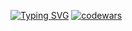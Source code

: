 [![Typing SVG](https://readme-typing-svg.herokuapp.com?color=%2336BCF7&lines=Im+learning+Java)](https://git.io/typing-svg)
[![codewars](https://www.codewars.com/users/username/badges/large)](https://www.codewars.com/users/username)   
